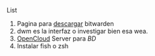 
List
1. Pagina para [descargar](https://bitwarden.com/) bitwarden
2. dwm es la interfaz o investigar bien esa wea.
3. [OpenCloud](https://www.opencloud.cl/) Server para *BD*
4. Instalar fish o zsh